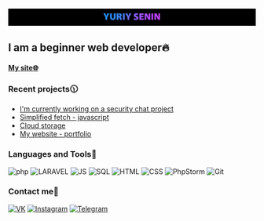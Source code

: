 ![Header](https://github.com/Gravedd/Gravedd/blob/main/assets/1.jpg)

## I am a beginner web developer🔥
#### [My site🌐](http://ysenin.unaux.com/)
### Recent projects🕦
* <a href="https://github.com/Gravedd/sChat">I'm currently working on a security chat project</a>
* <a href="https://github.com/Gravedd/FetchWrapper">Simplified fetch - javascript</a>
* <a href="https://github.com/Gravedd/mycloud">Сloud storage</a>
* <a href="https://github.com/Gravedd/Portfolio">My website - portfolio</a>


### Languages and Tools📖
![php](https://img.shields.io/badge/-PHP-black?style=for-the-bage&logo=php&logoColor=2d8dfe)
![LARAVEL](https://img.shields.io/badge/-Laravel-black?style=for-the-bage&logo=laravel&logoColor=ff0303)
![JS](https://img.shields.io/badge/-JavaScript-black?style=for-the-bage&logo=javascript&logoColor=ffc803)
![SQL](https://img.shields.io/badge/-mySQL-black?style=for-the-bage&logo=mysql&logoColor=ff9a03)
![HTML](https://img.shields.io/badge/-HTML-black?style=for-the-bage&logo=html5&logoColor=fa9600)
![CSS](https://img.shields.io/badge/-CSS-black?style=for-the-bage&logo=css3&logoColor=0081fa)
![PhpStorm](https://img.shields.io/badge/-PhpStorm-black?style=for-the-bage&logo=phpstorm&logoColor=9124ff)
![Git](https://img.shields.io/badge/-Git-black?style=for-the-bage&logo=git&logoColor=ff303e)

### Сontact me💬
[![VK](https://img.shields.io/badge/-Vk-black?style=for-the-bage&logo=vk&logoColor=2059e8)](https://vk.com/Graveddd)
[![Instagram](https://img.shields.io/badge/-Instagram-black?style=for-the-bage&logo=instagram&logoColor=fc0a63)](https://www.instagram.com/gravedddd/)
[![Telegram](https://img.shields.io/badge/-Telegram-black?style=for-the-bage&logo=Telegram)](https://t.me/Graveddd)
